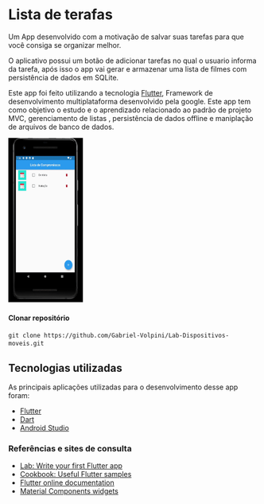 # Lista de terafas

Um App desenvolvido com a motivação de salvar suas tarefas para que você consiga se organizar melhor.

O aplicativo possui um botão de adicionar tarefas no qual o usuario informa da tarefa, após isso o app vai gerar e armazenar uma lista de filmes com persistência de dados em SQLite.

Este app foi feito utilizando a tecnologia [Flutter](https://flutter.dev/), Framework de desenvolvimento multiplataforma desenvolvido pela google. Este app tem como objetivo o estudo e o aprendizado relacionado ao padrão de projeto MVC, gerenciamento de listas , persistência de dados offline e maniplação de arquivos de banco de dados.

<img src="/lista_tarefas/example/demo.gif" width="150" height="330"/>


#### Clonar repositório
```
git clone https://github.com/Gabriel-Volpini/Lab-Dispositivos-moveis.git
```

## Tecnologias utilizadas

As principais aplicações utilizadas para o desenvolvimento desse app foram:

- [Flutter](https://flutter.dev/)
- [Dart](https://dart.dev/guides/language)
- [Android Studio](https://developer.android.com/studio)

### Referências e sites de consulta
- [Lab: Write your first Flutter app](https://flutter.dev/docs/get-started/codelab)
- [Cookbook: Useful Flutter samples](https://flutter.dev/docs/cookbook)
- [Flutter online documentation](https://flutter.dev/docs)
- [Material Components widgets](https://flutter.dev/docs/development/ui/widgets/material)


